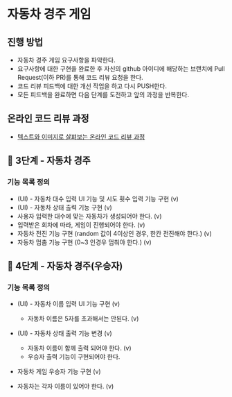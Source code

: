 # 자동차 경주 게임

## 진행 방법

* 자동차 경주 게임 요구사항을 파악한다.
* 요구사항에 대한 구현을 완료한 후 자신의 github 아이디에 해당하는 브랜치에 Pull Request(이하 PR)를 통해 코드 리뷰 요청을 한다.
* 코드 리뷰 피드백에 대한 개선 작업을 하고 다시 PUSH한다.
* 모든 피드백을 완료하면 다음 단계를 도전하고 앞의 과정을 반복한다.

## 온라인 코드 리뷰 과정

* [텍스트와 이미지로 살펴보는 온라인 코드 리뷰 과정](https://github.com/next-step/nextstep-docs/tree/master/codereview)

## 🚀 3단계 - 자동차 경주

### 기능 목록 정의

- (UI) - 자동차 대수 입력 UI 기능 및 시도 횟수 입력 기능 구현 (v)
- (UI) - 자동차 상태 출력 기능 구현 (v)
- 사용자 입력한 대수에 맞는 자동차가 생성되어야 한다. (v)
- 입력받은 회차에 따라, 게임이 진행되어야 한다. (v)
- 자동차 전진 기능 구현 (random 값이 4이상인 경우, 한칸 전진해야 한다.) (v)
- 자동차 멈춤 기능 구현 (0~3 인경우 멈춰야 한다.) (v)

## 🚀 4단계 - 자동차 경주(우승자)

### 기능 목록 정의

- (UI) - 자동차 이름 입력 UI 기능 구현 (v)
  - 자동차 이름은 5자를 초과해서는 안된다. (v)

- (UI) - 자동차 상태 출력 기능 변경 (v)
  - 자동차 이름이 함께 출력 되어야 한다. (v)
  - 우승자 출력 기능이 구현되어야 한다.

- 자동차 게임 우승자 기능 구현 (v)
- 자동차는 각자 이름이 있어야 한다. (v)